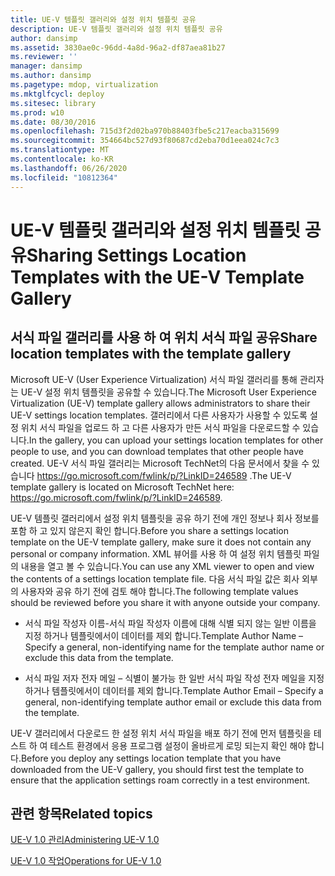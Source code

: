 ```yaml
---
title: UE-V 템플릿 갤러리와 설정 위치 템플릿 공유
description: UE-V 템플릿 갤러리와 설정 위치 템플릿 공유
author: dansimp
ms.assetid: 3830ae0c-96dd-4a8d-96a2-df87aea81b27
ms.reviewer: ''
manager: dansimp
ms.author: dansimp
ms.pagetype: mdop, virtualization
ms.mktglfcycl: deploy
ms.sitesec: library
ms.prod: w10
ms.date: 08/30/2016
ms.openlocfilehash: 715d3f2d02ba970b88403fbe5c217eacba315699
ms.sourcegitcommit: 354664bc527d93f80687cd2eba70d1eea024c7c3
ms.translationtype: MT
ms.contentlocale: ko-KR
ms.lasthandoff: 06/26/2020
ms.locfileid: "10812364"
---
```

# <span data-ttu-id="7ff51-103">UE-V 템플릿 갤러리와 설정 위치 템플릿 공유</span><span class="sxs-lookup"><span data-stu-id="7ff51-103">Sharing Settings Location Templates with the UE-V Template Gallery</span></span>


## <span data-ttu-id="7ff51-104">서식 파일 갤러리를 사용 하 여 위치 서식 파일 공유</span><span class="sxs-lookup"><span data-stu-id="7ff51-104">Share location templates with the template gallery</span></span>


<span data-ttu-id="7ff51-105">Microsoft UE-V (User Experience Virtualization) 서식 파일 갤러리를 통해 관리자는 UE-V 설정 위치 템플릿을 공유할 수 있습니다.</span><span class="sxs-lookup"><span data-stu-id="7ff51-105">The Microsoft User Experience Virtualization (UE-V) template gallery allows administrators to share their UE-V settings location templates.</span></span> <span data-ttu-id="7ff51-106">갤러리에서 다른 사용자가 사용할 수 있도록 설정 위치 서식 파일을 업로드 하 고 다른 사용자가 만든 서식 파일을 다운로드할 수 있습니다.</span><span class="sxs-lookup"><span data-stu-id="7ff51-106">In the gallery, you can upload your settings location templates for other people to use, and you can download templates that other people have created.</span></span> <span data-ttu-id="7ff51-107">UE-V 서식 파일 갤러리는 Microsoft TechNet의 다음 문서에서 찾을 수 있습니다 <https://go.microsoft.com/fwlink/p/?LinkID=246589> .</span><span class="sxs-lookup"><span data-stu-id="7ff51-107">The UE-V template gallery is located on Microsoft TechNet here: <https://go.microsoft.com/fwlink/p/?LinkID=246589>.</span></span>

<span data-ttu-id="7ff51-108">UE-V 템플릿 갤러리에서 설정 위치 템플릿을 공유 하기 전에 개인 정보나 회사 정보를 포함 하 고 있지 않은지 확인 합니다.</span><span class="sxs-lookup"><span data-stu-id="7ff51-108">Before you share a settings location template on the UE-V template gallery, make sure it does not contain any personal or company information.</span></span> <span data-ttu-id="7ff51-109">XML 뷰어를 사용 하 여 설정 위치 템플릿 파일의 내용을 열고 볼 수 있습니다.</span><span class="sxs-lookup"><span data-stu-id="7ff51-109">You can use any XML viewer to open and view the contents of a settings location template file.</span></span> <span data-ttu-id="7ff51-110">다음 서식 파일 값은 회사 외부의 사용자와 공유 하기 전에 검토 해야 합니다.</span><span class="sxs-lookup"><span data-stu-id="7ff51-110">The following template values should be reviewed before you share it with anyone outside your company.</span></span>

-   <span data-ttu-id="7ff51-111">서식 파일 작성자 이름-서식 파일 작성자 이름에 대해 식별 되지 않는 일반 이름을 지정 하거나 템플릿에서이 데이터를 제외 합니다.</span><span class="sxs-lookup"><span data-stu-id="7ff51-111">Template Author Name – Specify a general, non-identifying name for the template author name or exclude this data from the template.</span></span>

-   <span data-ttu-id="7ff51-112">서식 파일 저자 전자 메일 – 식별이 불가능 한 일반 서식 파일 작성 전자 메일을 지정 하거나 템플릿에서이 데이터를 제외 합니다.</span><span class="sxs-lookup"><span data-stu-id="7ff51-112">Template Author Email – Specify a general, non-identifying template author email or exclude this data from the template.</span></span>

<span data-ttu-id="7ff51-113">UE-V 갤러리에서 다운로드 한 설정 위치 서식 파일을 배포 하기 전에 먼저 템플릿을 테스트 하 여 테스트 환경에서 응용 프로그램 설정이 올바르게 로밍 되는지 확인 해야 합니다.</span><span class="sxs-lookup"><span data-stu-id="7ff51-113">Before you deploy any settings location template that you have downloaded from the UE-V gallery, you should first test the template to ensure that the application settings roam correctly in a test environment.</span></span>

## <span data-ttu-id="7ff51-114">관련 항목</span><span class="sxs-lookup"><span data-stu-id="7ff51-114">Related topics</span></span>


[<span data-ttu-id="7ff51-115">UE-V 1.0 관리</span><span class="sxs-lookup"><span data-stu-id="7ff51-115">Administering UE-V 1.0</span></span>](administering-ue-v-10.md)

[<span data-ttu-id="7ff51-116">UE-V 1.0 작업</span><span class="sxs-lookup"><span data-stu-id="7ff51-116">Operations for UE-V 1.0</span></span>](operations-for-ue-v-10.md)

 

 





